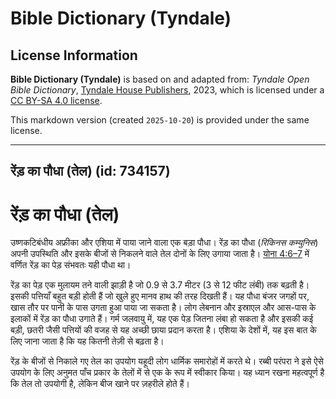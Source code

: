 # Bible Dictionary (Tyndale)

## License Information

**Bible Dictionary (Tyndale)** is based on and adapted from: _Tyndale Open Bible Dictionary_, [Tyndale House Publishers](https://tyndaleopenresources.com/), 2023, which is licensed under a [CC BY-SA 4.0 license](https://creativecommons.org/licenses/by-sa/4.0/legalcode.en).

This markdown version (created `2025-10-20`) is provided under the same license.



--------------------------------

## रेंड़ का पौधा (तेल) (id: 734157)

रेंड़ का पौधा (तेल)
===================

उष्णकटिबंधीय अफ्रीका और एशिया में पाया जाने वाला एक बड़ा पौधा। रेंड़ का पौधा (*रिकिनस कम्युनिस*) अपनी उपस्थिति और इसके बीजों से निकलने वाले तेल दोनों के लिए उगाया जाता है। [योना 4:6–7](https://ref.ly/Jonah4:6-Jonah4:7) में वर्णित रेंड़ का पेड़ संभवतः यही पौधा था। 

रेंड़ का पेड़ एक मुलायम तने वाली झाड़ी है जो 0\.9 से 3\.7 मीटर (3 से 12 फीट लंबी) तक बढ़ती है। इसकी पत्तियाँ बहुत बड़ी होती हैं जो खुले हुए मानव हाथ की तरह दिखती हैं। यह पौधा बंजर जगहों पर, खास तौर पर पानी के पास उगता हुआ पाया जा सकता है। लोग लेबनान और इस्राएल और आस\-पास के इलाकों में रेंड़ का पौधा उगाते हैं। गर्म जलवायु में, यह एक पेड़ जितना लंबा हो सकता है और इसकी कई बड़ी, छतरी जैसी पत्तियों की वजह से यह अच्छी छाया प्रदान करता है। एशिया के देशों में, यह इस बात के लिए जाना जाता है कि यह कितनी तेज़ी से बढ़ता है।

रेंड़ के बीजों से निकाले गए तेल का उपयोग यहूदी लोग धार्मिक समारोहों में करते थे। रब्बी परंपरा ने इसे ऐसे उपयोग के लिए अनुमत पाँच प्रकार के तेलों में से एक के रूप में स्वीकार किया। यह ध्यान रखना महत्वपूर्ण है कि तेल तो उपयोगी है, लेकिन बीज खाने पर ज़हरीले होते हैं।


